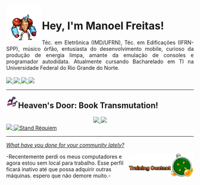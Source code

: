 <img align="left" src="assets/franky.gif" width = "96px"/> 
<h1> 
  Hey, I'm Manoel Freitas!
</h1>

<div align="justify">
  Téc. em Eletrônica (IMD/UFRN), Téc. em Edificações (IFRN-SPP), músico órfão, entusiasta do desenvolvimento mobile, curioso da produção de energia limpa, amante da emulação de consoles e programador autodidata. Atualmente cursando Bacharelado em TI na Universidade Federal do Rio Grande do Norte.
</div>

<br>

<div> 
  <a href="https://br.linkedin.com/in/josmanoel">
    <img src="https://gist.githubusercontent.com/JosManoel/f363d5f1bf90246899af8b9320886ed6/raw/Linkedin.svg" height="24px"/>
  </a> 
  <a href="https://medium.com/@ManoelFreitas">
    <img src="https://gist.githubusercontent.com/JosManoel/f363d5f1bf90246899af8b9320886ed6/raw/Medium.svg" height="24px"/>
  </a>
  <a href="mailto:josmanoel.freitas@gmail.com">
    <img src="https://gist.githubusercontent.com/JosManoel/f363d5f1bf90246899af8b9320886ed6/raw/email.svg" height="24px"/>
  </a>
  <a href="https://raw.githubusercontent.com/JosManoel/JosManoel/main/assets/CV.pdf">
    <img src="https://gist.githubusercontent.com/JosManoel/f363d5f1bf90246899af8b9320886ed6/raw/curriculo.svg" height="24px"/>
  </a>
</div>

<hr>

<img align="left" src="assets/jojo.gif" width = "32px"/> 
<h2 >
  Heaven's Door: Book Transmutation!
</h2>

<div align="center">
  <a href="https://github.com/JosManoel">
    <img src="https://gist.githubusercontent.com/JosManoel/f363d5f1bf90246899af8b9320886ed6/raw/metrics_full.svg" width="412px"/> 
  </a>
  <a href="https://github.com/JosManoel">
    <img src="https://gist.githubusercontent.com/JosManoel/f363d5f1bf90246899af8b9320886ed6/raw/activity.svg" width="412px"/>
  </a>
</div>

<div>
  <a href="https://hits.seeyoufarm.com">
    <img src="https://hits.seeyoufarm.com/api/count/incr/badge.svg?url=https%3A%2F%2Fgithub.com%2FJosManoel%2Fhit-counter&count_bg=%232F7082&title_bg=%23CE2929&icon=libuv.svg&icon_color=%23E7E7E7&title=Espiadas&edge_flat=false"/>
  </a>
  <a href="https://metrics.lecoq.io/about/JosManoel">
    <img alt="Stand Réquiem" src="https://gist.githubusercontent.com/JosManoel/f363d5f1bf90246899af8b9320886ed6/raw/badge_requiem.svg"/>
  </a>
</div>

<hr>

<a href="https://docs.github.com/pt/get-started/exploring-projects-on-github/finding-ways-to-contribute-to-open-source-on-github"><em>What have you done for your community lately?</em></a>

<a  href="https://github.com/Arco-de-Treinamento">
    <img align="right" src="assets/training_content.gif"  width="174px"/>
</a> 

-Recentemente perdi os meus computadores e agora estou sem local para trabalho. Esse perfil ficará inativo até que possa adquirir outras máquinas. espero que não demore muito.-
